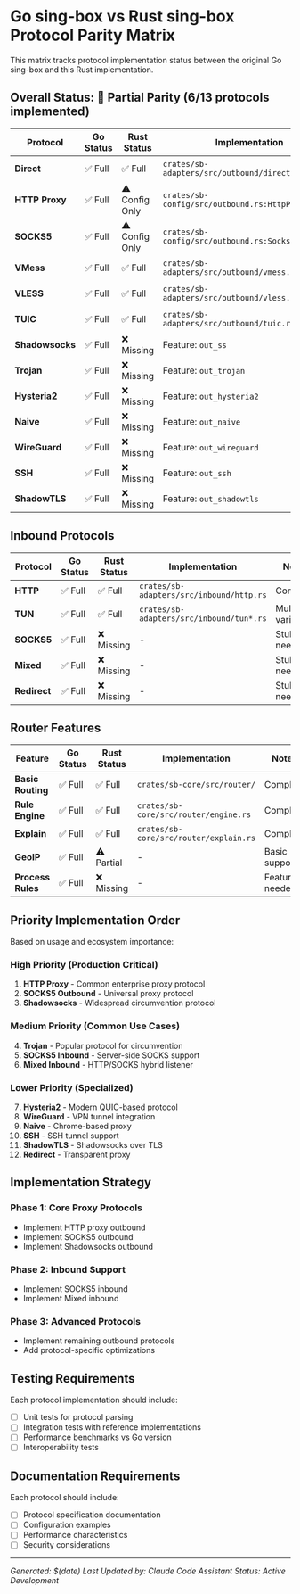 # Go sing-box vs Rust sing-box Protocol Parity Matrix

This matrix tracks protocol implementation status between the original Go sing-box and this Rust implementation.

## Overall Status: 🔶 Partial Parity (6/13 protocols implemented)

| Protocol | Go Status | Rust Status | Implementation | Notes |
|----------|-----------|-------------|----------------|--------|
| **Direct** | ✅ Full | ✅ Full | `crates/sb-adapters/src/outbound/direct.rs` | Basic direct connection |
| **HTTP Proxy** | ✅ Full | ⚠️ Config Only | `crates/sb-config/src/outbound.rs:HttpProxyConfig` | Stub needed |
| **SOCKS5** | ✅ Full | ⚠️ Config Only | `crates/sb-config/src/outbound.rs:Socks5Config` | Stub needed |
| **VMess** | ✅ Full | ✅ Full | `crates/sb-adapters/src/outbound/vmess.rs` | Complete implementation |
| **VLESS** | ✅ Full | ✅ Full | `crates/sb-adapters/src/outbound/vless.rs` | Complete implementation |
| **TUIC** | ✅ Full | ✅ Full | `crates/sb-adapters/src/outbound/tuic.rs` | Complete implementation |
| **Shadowsocks** | ✅ Full | ❌ Missing | Feature: `out_ss` | Stub needed |
| **Trojan** | ✅ Full | ❌ Missing | Feature: `out_trojan` | Stub needed |
| **Hysteria2** | ✅ Full | ❌ Missing | Feature: `out_hysteria2` | Stub needed |
| **Naive** | ✅ Full | ❌ Missing | Feature: `out_naive` | Stub needed |
| **WireGuard** | ✅ Full | ❌ Missing | Feature: `out_wireguard` | Stub needed |
| **SSH** | ✅ Full | ❌ Missing | Feature: `out_ssh` | Stub needed |
| **ShadowTLS** | ✅ Full | ❌ Missing | Feature: `out_shadowtls` | Stub needed |

## Inbound Protocols

| Protocol | Go Status | Rust Status | Implementation | Notes |
|----------|-----------|-------------|----------------|--------|
| **HTTP** | ✅ Full | ✅ Full | `crates/sb-adapters/src/inbound/http.rs` | Complete |
| **TUN** | ✅ Full | ✅ Full | `crates/sb-adapters/src/inbound/tun*.rs` | Multiple variants |
| **SOCKS5** | ✅ Full | ❌ Missing | - | Stub needed |
| **Mixed** | ✅ Full | ❌ Missing | - | Stub needed |
| **Redirect** | ✅ Full | ❌ Missing | - | Stub needed |

## Router Features

| Feature | Go Status | Rust Status | Implementation | Notes |
|---------|-----------|-------------|----------------|--------|
| **Basic Routing** | ✅ Full | ✅ Full | `crates/sb-core/src/router/` | Complete |
| **Rule Engine** | ✅ Full | ✅ Full | `crates/sb-core/src/router/engine.rs` | Complete |
| **Explain** | ✅ Full | ✅ Full | `crates/sb-core/src/router/explain.rs` | Complete |
| **GeoIP** | ✅ Full | ⚠️ Partial | - | Basic support |
| **Process Rules** | ✅ Full | ❌ Missing | - | Feature needed |

## Priority Implementation Order

Based on usage and ecosystem importance:

### High Priority (Production Critical)
1. **HTTP Proxy** - Common enterprise proxy protocol
2. **SOCKS5 Outbound** - Universal proxy protocol
3. **Shadowsocks** - Widespread circumvention protocol

### Medium Priority (Common Use Cases)
4. **Trojan** - Popular protocol for circumvention
5. **SOCKS5 Inbound** - Server-side SOCKS support
6. **Mixed Inbound** - HTTP/SOCKS hybrid listener

### Lower Priority (Specialized)
7. **Hysteria2** - Modern QUIC-based protocol
8. **WireGuard** - VPN tunnel integration
9. **Naive** - Chrome-based proxy
10. **SSH** - SSH tunnel support
11. **ShadowTLS** - Shadowsocks over TLS
12. **Redirect** - Transparent proxy

## Implementation Strategy

### Phase 1: Core Proxy Protocols
- Implement HTTP proxy outbound
- Implement SOCKS5 outbound
- Implement Shadowsocks outbound

### Phase 2: Inbound Support
- Implement SOCKS5 inbound
- Implement Mixed inbound

### Phase 3: Advanced Protocols
- Implement remaining outbound protocols
- Add protocol-specific optimizations

## Testing Requirements

Each protocol implementation should include:
- [ ] Unit tests for protocol parsing
- [ ] Integration tests with reference implementations
- [ ] Performance benchmarks vs Go version
- [ ] Interoperability tests

## Documentation Requirements

Each protocol should include:
- [ ] Protocol specification documentation
- [ ] Configuration examples
- [ ] Performance characteristics
- [ ] Security considerations

---

*Generated: $(date)*
*Last Updated by: Claude Code Assistant*
*Status: Active Development*